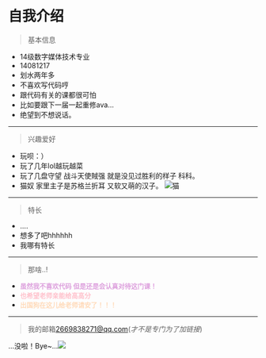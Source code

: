 # 自我介绍
> 基本信息
* 14级数字媒体技术专业
* 14081217
* 划水两年多
* 不喜欢写代码哼
* 跟代码有关的课都很可怕
* 比如要跟下一届一起重修ava...
* 绝望到不想说话。

***

> 兴趣爱好 
* 玩呗：）
* 玩了几年lol越玩越菜
* 玩了几盘守望 战斗天使賊强 就是没见过胜利的样子 科科。
* 猫奴 家里主子是苏格兰折耳 又软又萌的汉子。
![猫](http://i4.piimg.com/567571/097460fb95392209.jpg)

***

> 特长
* ....
* 想多了吧hhhhhh
* 我哪有特长 

***

> 那啥..!
* <font color=Plum size=2 face="黑体">**虽然我不喜欢代码 但是还是会认真对待这门课！**</font>
* <font color=Pink size=2 face="黑体">**也希望老师亲能给高高分**</font>
* <font color=PeachPuff size=2 face="黑体">**出国狗在这儿给老师请安了！！！**</font>

***

> 我的邮箱[2669838271@qq.com](https://mail.qq.com/cgi-bin/loginpage)(*才不是专门为了加链接*)



...没啦！Bye~...![](http://i1.piimg.com/567571/fb3866c7d8f02547.gif)
